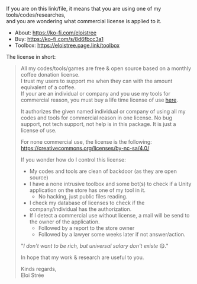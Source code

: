 If you are on this link/file, it means that you are using one of my tools/codes/researches,     
and you are wondering what commercial license is applied to it.  
  
- About: https://ko-fi.com/eloistree 
- Buy: https://ko-fi.com/s/8d6fbcc3a1
- Toolbox: https://eloistree.page.link/toolbox
  
The license in short:

> All my codes/tools/games are free & open source based on a monthly coffee donation license.    
> I trust my users to support me when they can with the amount equivalent of a coffee.  
> If your are an individual or company and you use my tools for commercial reason, you must buy a life time license of use [here](https://ko-fi.com/eloistree).
> 
> It authorizes the given named individual or company of using all my codes and tools for commercial reason in one license.
> No bug support, not tech support, not help is in this package. It is just a license of use. 
> 
> For none commercial use, the license is the following:  
> https://creativecommons.org/licenses/by-nc-sa/4.0/  
> 
> 
> If you wonder how do I control this license:
> - My codes and tools are clean of backdoor (as they are open source)
> - I have a none intrusive toolbox and some bot(s) to check if a Unity application on the store has one of my tool in it. 
>   - No hacking, just public files reading.
> - I check my database of licenses to check if the company/individual has the authorization.
> - If I detect a commercial use without license, a mail will be send to the owner of the application. 
>   - Followed by a report to the store owner
>   - Followed by a lawyer some weeks later if not answer/action.
> 
> "_I don't want to be rich, but universal salary don't existe_ 😋." 
> 
> In hope that my work & research are useful to you.
> 
> Kinds regards,  
> Eloi Strée    
